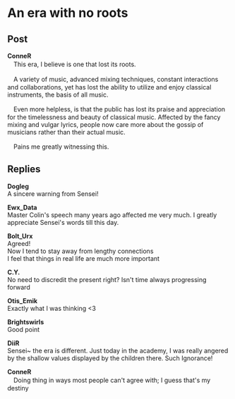 # An era with no roots
## Post
**ConneR**<br>
　This era, I believe is one that lost its roots.

　A variety of music, advanced mixing techniques, constant interactions and collaborations, yet has lost the ability to utilize and enjoy classical instruments, the basis of all music.  

　Even more helpless, is that the public has lost its praise and appreciation for the timelessness and beauty of classical music. Affected by the fancy mixing and vulgar lyrics, people now care more about the gossip of musicians rather than their actual music.

　Pains me greatly witnessing this. 
## Replies
**Dogleg**<br>
A sincere warning from Sensei!

**Ewx_Data**<br>
Master Colin's speech many years ago affected me very much. I greatly appreciate Sensei's words till this day. 

**Bolt_Urx**<br>
Agreed!<br>
Now I tend to stay away from lengthy connections<br>
I feel that things in real life are much more important

**C.Y.**<br>
No need to discredit the present right? Isn't time always progressing forward

**Otis_Emik**<br>
Exactly what I was thinking <3

**Brightswirls**<br>
Good point

**DiiR**<br>
Sensei~ the era is different. Just today in the academy, I was really angered by the shallow values displayed by the children there. Such Ignorance!

**ConneR**<br>
　Doing thing in ways most people can't agree with; I guess that's my destiny

